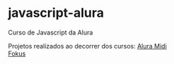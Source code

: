 # javascript-alura
Curso de Javascript da Alura

Projetos realizados ao decorrer dos cursos:
<a href="https://samuel-lacerda.github.io/javascript-alura/javascript-para-web/aluramidi-curso-arquivos-iniciais/index.html" target="_blank">Alura Midi</a>
<br>
<a href="https://samuel-lacerda.github.io/javascript-alura/javascript-para-web/JS-manipulando-elementos-no-DOM/fokus-projeto-base/index.html" target="_blank">Fokus</a>
